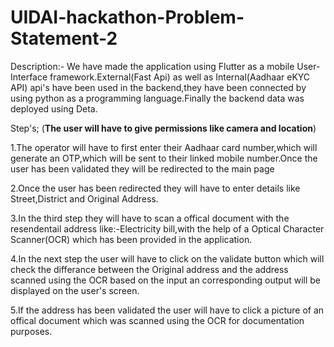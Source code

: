 # UIDAI-hackathon-Problem-Statement-2

Description:-
We have made the application using Flutter as a mobile User-Interface framework.External(Fast Api) as well as Internal(Aadhaar eKYC API) api's have been used in the backend,they have been connected by using python as a programming language.Finally the backend data was deployed
using Deta.

Step's;
(**The user will have to give permissions like camera and location**)

1.The operator will have to first enter their Aadhaar card number,which will generate an OTP,which will be sent to their linked mobile number.Once the user has been validated they will 
be redirected to the main page

2.Once the user has been redirected they will have to enter details like Street,District and Original Address.

3.In the third step they will have to scan a offical document with the resendentail address like:-Electricity bill,with the help of a Optical Character Scanner(OCR) which has been provided in the application.

4.In the next step the user will have to click on the validate button which will check the differance between the Original address and the address scanned using the OCR based on the input an corresponding output will be displayed on the user's screen.

5.If the address has been validated the user will have to click a picture of an offical document which was scanned using the OCR for documentation purposes.

